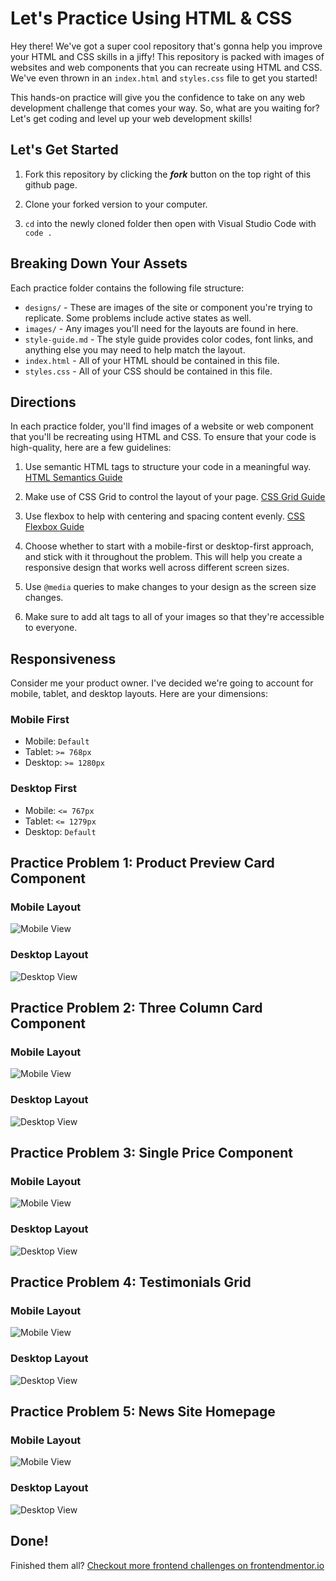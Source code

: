 # Let's Practice Using HTML & CSS

Hey there! We've got a super cool repository that's gonna help you improve your HTML and CSS skills in a jiffy! This repository is packed with images of websites and web components that you can recreate using HTML and CSS. We've even thrown in an `index.html` and `styles.css` file to get you started! 

This hands-on practice will give you the confidence to take on any web development challenge that comes your way. So, what are you waiting for? Let's get coding and level up your web development skills!

## Let's Get Started

1. Fork this repository by clicking the _**fork**_ button on the top right of this github page.

1. Clone your forked version to your computer.

1. `cd` into the newly cloned folder then open with Visual Studio Code with `code .`

## Breaking Down Your Assets

Each practice folder contains the following file structure:

- `designs/` - These are images of the site or component you're trying to replicate. Some problems include active states as well.
- `images/` - Any images you'll need for the layouts are found in here. 
- `style-guide.md` - The style guide provides color codes, font links, and anything else you may need to help match the layout.
- `index.html` - All of your HTML should be contained in this file.
- `styles.css` - All of your CSS should be contained in this file. 

## Directions

In each practice folder, you'll find images of a website or web component that you'll be recreating using HTML and CSS. To ensure that your code is high-quality, here are a few guidelines:

1. Use semantic HTML tags to structure your code in a meaningful way. [HTML Semantics Guide](https://www.semrush.com/blog/semantic-html5-guide/)

1. Make use of CSS Grid to control the layout of your page. [CSS Grid Guide](https://css-tricks.com/snippets/css/complete-guide-grid/)

1. Use flexbox to help with centering and spacing content evenly. [CSS Flexbox Guide](https://css-tricks.com/snippets/css/a-guide-to-flexbox/)

1. Choose whether to start with a mobile-first or desktop-first approach, and stick with it throughout the problem. This will help you create a responsive design that works well across different screen sizes.

1. Use `@media` queries to make changes to your design as the screen size changes. 

1. Make sure to add alt tags to all of your images so that they're accessible to everyone.

## Responsiveness

Consider me your product owner. I've decided we're going to account for mobile, tablet, and desktop layouts. Here are your dimensions:

### Mobile First
- Mobile: `Default`
- Tablet: `>= 768px`
- Desktop: `>= 1280px`

### Desktop First
- Mobile: `<= 767px`
- Tablet: `<= 1279px`
- Desktop: `Default`

## Practice Problem 1: Product Preview Card Component

### Mobile Layout
![Mobile View](./practice-layout-1/images/product-preview-card-component-mobile.jpeg)

### Desktop Layout
![Desktop View](./practice-layout-1/images/product-preview-card-component-desktop.jpeg)

## Practice Problem 2: Three Column Card Component

### Mobile Layout
![Mobile View](./practice-layout-2/images/3-col-card-component-mobile.jpeg)

### Desktop Layout
![Desktop View](./practice-layout-2/images/3-col-card-component-desktop.jpeg)

## Practice Problem 3: Single Price Component

### Mobile Layout
![Mobile View](./practice-layout-3/images/single-price-component-mobile.jpeg)

### Desktop Layout
![Desktop View](./practice-layout-3/images/single-price-component-desktop.jpeg)

## Practice Problem 4: Testimonials Grid

### Mobile Layout
![Mobile View](./practice-layout-4/images/testimonials-grid-mobile.jpeg)

### Desktop Layout
![Desktop View](./practice-layout-4/images/testimonials-grid-desktop.jpeg)

## Practice Problem 5: News Site Homepage

### Mobile Layout
![Mobile View](./practice-layout-5/images/news-homepage-mobile.jpeg)

### Desktop Layout
![Desktop View](./practice-layout-5/images/news-homepage-desktop.jpeg)

## Done!

Finished them all? [Checkout more frontend challenges on frontendmentor.io](https://www.frontendmentor.io)